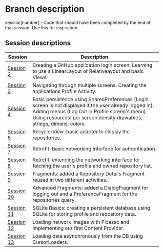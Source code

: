 # Branch description
session[number] - Code that should have been completed by the end of that session. Use this for inspiration.

## Session descriptions
| Session | Description |
| ------------- | ------------- |
| [Session 2](https://github.com/upbsvworkshop/android/tree/session2) | Creating a GitHub application login screen. Learning to use a LinearLayout or Relativeayout and basic Views. |
| [Session 3](https://github.com/upbsvworkshop/android/tree/session3) | Navigating through multiple screens. Creating the applications Profile Activity. |
| [Session 4](https://github.com/upbsvworkshop/android/tree/session4) | Basic persistence using SharedPreferences (Login screen is not displayed if the user already logged in). Adding menus (Log Out in Profile screen's menu). Using resources: per screen density drawables, strings, dimens, colors. |
| [Session 6](https://github.com/upbsvworkshop/android/tree/session6) | RecyclerView: basic adapter to display the repositories. |
| [Session 7](https://github.com/upbsvworkshop/android/tree/session7) | Retrofit: basic networking interface for authentication. |
| [Session 8](https://github.com/upbsvworkshop/android/tree/session8) | Retrofit: extending the networking interface for fetching the user's profile and owned repository list. |
| [Session 9](https://github.com/upbsvworkshop/android/tree/session9) | Fragments: added a Repository Details Fragment reused in two different activities. |
| [Session 10](https://github.com/upbsvworkshop/android/tree/session10) | Advanced Fragments: added a DialogFragment for logging out and a PreferenceFragment for the repositories query. |
| [Session 11](https://github.com/upbsvworkshop/android/tree/session11) | SQLite Basics: creating a persistent database using SQLite for storing profile and repository data. |
| [Session 12](https://github.com/upbsvworkshop/android/tree/session12) | Loading network images with Picasso and implementing our first Content Provider. |
| [Session 13](https://github.com/upbsvworkshop/android/tree/session13) | Loading data asynchronously from the DB using CursorLoaders. |
